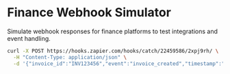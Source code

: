 # Finance Webhook Simulator

Simulate webhook responses for finance platforms to test integrations and event handling.

```bash
curl -X POST https://hooks.zapier.com/hooks/catch/22459586/2xpj9rh/ \
  -H "Content-Type: application/json" \
  -d '{"invoice_id":"INV123456","event":"invoice_created","timestamp":"2025-04-24T14:01:21Z"}'
